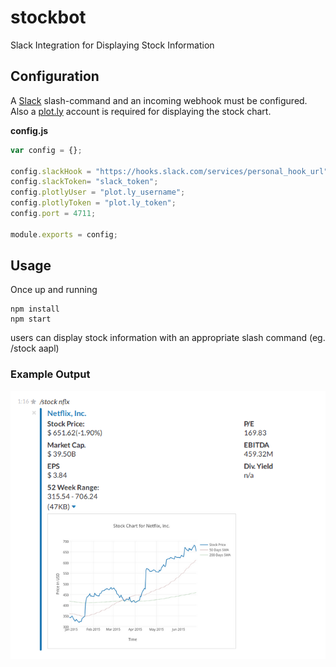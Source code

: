 # stockbot
Slack Integration for Displaying Stock Information

## Configuration

A [Slack](https://api.slack.com/) slash-command and an incoming webhook must be configured. Also a [plot.ly](https://plot.ly) account is required for displaying the stock chart.
 

**config.js**
```javascript
var config = {};

config.slackHook = "https://hooks.slack.com/services/personal_hook_url";
config.slackToken= "slack_token";
config.plotlyUser = "plot.ly_username";
config.plotlyToken = "plot.ly_token";
config.port = 4711;

module.exports = config;
```

## Usage

Once up and running
```
npm install
npm start
```

users can display stock information with an appropriate slash command (eg. /stock aapl)

### Example Output

![slack stockbot](img/slack_stockbot_example.png)


 

